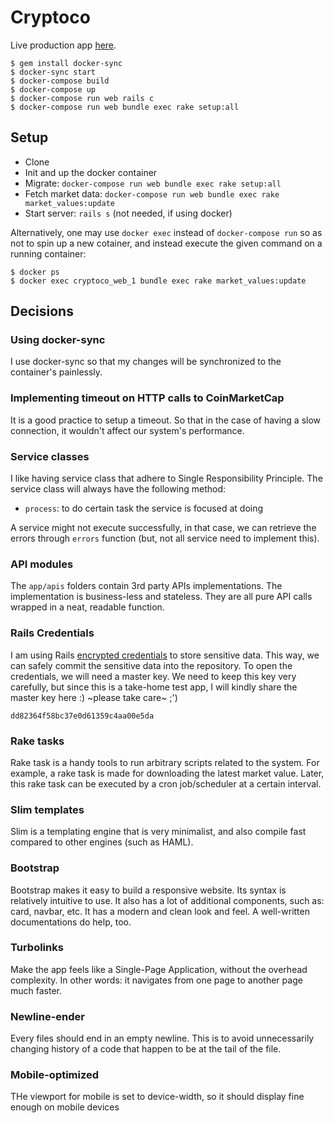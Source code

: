 # Cryptoco

Live production app [here](https://getcryptoco.herokuapp.com/coins).

```
$ gem install docker-sync
$ docker-sync start
$ docker-compose build
$ docker-compose up
$ docker-compose run web rails c
$ docker-compose run web bundle exec rake setup:all
```

## Setup

- Clone
- Init and up the docker container
- Migrate: `docker-compose run web bundle exec rake setup:all`
- Fetch market data: `docker-compose run web bundle exec rake market_values:update`
- Start server: `rails s` (not needed, if using docker)

Alternatively, one may use `docker exec` instead of `docker-compose run` so as not to spin up a new cotainer, and instead execute the given command on a running container:

```
$ docker ps
$ docker exec cryptoco_web_1 bundle exec rake market_values:update
```

## Decisions

### Using docker-sync

I use docker-sync so that my changes will be synchronized to the container's painlessly.

### Implementing timeout on HTTP calls to CoinMarketCap

It is a good practice to setup a timeout. So that in the case of having a slow connection, it wouldn't affect our system's performance.

### Service classes

I like having service class that adhere to Single Responsibility Principle. The service class will always have the following method:

- `process`: to do certain task the service is focused at doing

A service might not execute successfully, in that case, we can retrieve the errors through `errors` function (but, not all service need to implement this).

### API modules

The `app/apis` folders contain 3rd party APIs implementations. The implementation is business-less and stateless. They are all pure API calls wrapped in a neat, readable function.

### Rails Credentials

I am using Rails [encrypted credentials](https://www.engineyard.com/blog/rails-encrypted-credentials-on-rails-5.2) to store sensitive data. This way, we can safely commit the sensitive data into the repository. To open the credentials, we will need a master key. We need to keep this key very carefully, but since this is a take-home test app, I will kindly share the master key here :) ~please take care~ ;')

```
dd82364f58bc37e0d61359c4aa00e5da
```

### Rake tasks

Rake task is a handy tools to run arbitrary scripts related to the system. For example, a rake task is made for downloading the latest market value. Later, this rake task can be executed by a cron job/scheduler at a certain interval.

### Slim templates

Slim is a templating engine that is very minimalist, and also compile fast compared to other engines (such as HAML).

### Bootstrap

Bootstrap makes it easy to build a responsive website. Its syntax is relatively intuitive to use. It also has a lot of additional components, such as: card, navbar, etc. It has a modern and clean look and feel. A well-written documentations do help, too.

### Turbolinks

Make the app feels like a Single-Page Application, without the overhead complexity. In other words: it navigates from one page to another page much faster.

### Newline-ender

Every files should end in an empty newline. This is to avoid unnecessarily changing history of a code that happen to be at the tail of the file.

### Mobile-optimized

THe viewport for mobile is set to device-width, so it should display fine enough on mobile devices

